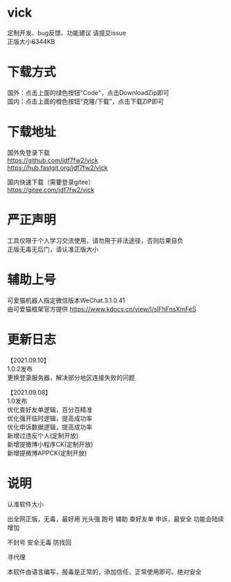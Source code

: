 # vick
定制开发、bug反馈、功能建议 请提交issue\
正版大小6344KB

# 下载方式
国外：点击上面的绿色按钮"Code"，点击DownloadZip即可\
国内：点击上面的橙色按钮“克隆/下载”，点击下载ZIP即可

# 下载地址
国外免登录下载 \
https://github.com/jdf7fw2/vick \
https://hub.fastgit.org/jdf7fw2/vick

国内快速下载（需要登录gitee）\
https://gitee.com/jdf7fw2/vick

# 严正声明
工具仅限于个人学习交流使用，请勿用于非法途径，否则后果自负\
正版无毒无后门，请认准正版大小

# 辅助上号
可爱猫机器人指定微信版本WeChat.3.1.0.41\
由可爱猫框架官方提供 https://www.kdocs.cn/view/l/slFhFnsXmFeS

# 更新日志
【2021.09.10】\
1.0.2发布\
更换登录服务器，解决部分地区连接失败的问题

【2021.09.08】\
1.0发布\
优化查好友单逻辑，百分百精准\
优化强开临时逻辑，提高成功率\
优化申诉数据逻辑，提高成功率\
新增过违反个人(定制开放)\
新增提微博小程序CK(定制开放)\
新增提微博APPCK(定制开放)

# 说明
认准软件大小

出全网正版，无毒，最好用 光头强 跑号 辅助  查好友单 申诉，最安全 功能会陆续增加

不封号 安全无毒 防找回

寻代理

本软件由语言编写，报毒是正常的，添加信任，正常使用即可。绝对安全
